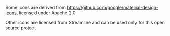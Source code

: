 Some icons are derived from https://github.com/google/material-design-icons, licensed under Apache 2.0

Other icons are licensed from Streamline and can be used only for this open source project
